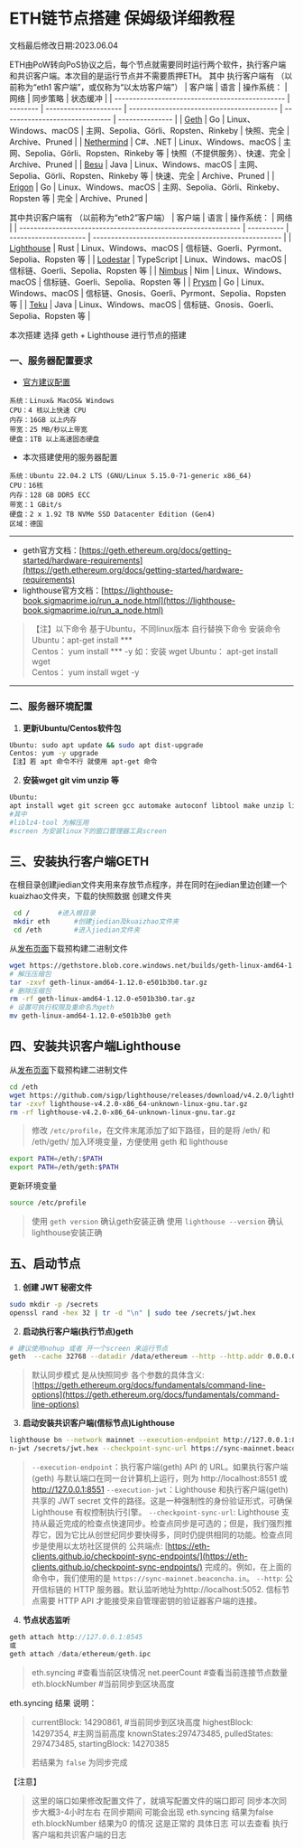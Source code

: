 # ETH链节点搭建 保姆级详细教程
文档最后修改日期:2023.06.04

ETH由PoW转向PoS协议之后，每个节点就需要同时运行两个软件，执行客户端和共识客户端。本次目的是运行节点并不需要质押ETH。
其中 执行客户端有 （以前称为“eth1 客户端”，或仅称为“以太坊客户端”）
| 客户端                                          | 语言     | 操作系统：            | 网络                                      | 同步策略                       | 状态缓冲        |
| ----------------------------------------------- | -------- | --------------------- | ----------------------------------------- | ------------------------------ | --------------- |
| [Geth](https://geth.ethereum.org/)              | Go       | Linux、Windows、macOS | 主网、Sepolia、Görli、Ropsten、Rinkeby    | 快照、完全                     | Archive、Pruned |
| [Nethermind](http://nethermind.io/)             | C#、.NET | Linux、Windows、macOS | 主网、Sepolia、Görli、Ropsten、Rinkeby 等 | 快照（不提供服务）、快速、完全 | Archive、Pruned |
| [Besu](https://besu.hyperledger.org/en/stable/) | Java     | Linux、Windows、macOS | 主网、Sepolia、Görli、Ropsten、Rinkeby 等 | 快速、完全                     | Archive、Pruned |
| [Erigon](https://github.com/ledgerwatch/erigon) | Go       | Linux、Windows、macOS | 主网、Sepolia、Görli、Rinkeby、Ropsten 等 | 完全                           | Archive、Pruned |

其中共识客户端有 （以前称为“eth2”客户端）
| 客户端                                                        | 语言       | 操作系统：            | 网络                                                 |
| ------------------------------------------------------------- | ---------- | --------------------- | ---------------------------------------------------- |
| [Lighthouse](https://lighthouse.sigmaprime.io/)               | Rust       | Linux、Windows、macOS | 信标链、Goerli、Pyrmont、Sepolia、Ropsten 等         |
| [Lodestar](https://lodestar.chainsafe.io/)                    | TypeScript | Linux、Windows、macOS | 信标链、Goerli、Sepolia、Ropsten 等                  |
| [Nimbus](https://nimbus.team/)                                | Nim        | Linux、Windows、macOS | 信标链、Goerli、Sepolia、Ropsten 等                  |
| [Prysm](https://docs.prylabs.network/docs/getting-started/)   | Go         | Linux、Windows、macOS | 信标链、Gnosis、Goerli、Pyrmont、Sepolia、Ropsten 等 |
| [Teku](https://consensys.net/knowledge-base/ethereum-2/teku/) | Java       | Linux、Windows、macOS | 信标链、Gnosis、Goerli、Sepolia、Ropsten 等          |

本次搭建 选择 geth + Lighthouse 进行节点的搭建

### 一、服务器配置要求
 - [官方建议配置](https://ethereum.org/zh/developers/docs/nodes-and-clients/run-a-node/#getting-the-client)
```
系统：Linux& MacOS& Windows
CPU：4 核以上快速 CPU
内存：16GB 以上内存
带宽：25 MB/秒以上带宽
硬盘：1TB 以上高速固态硬盘
```

 - 本次搭建使用的服务器配置
```
系统：Ubuntu 22.04.2 LTS (GNU/Linux 5.15.0-71-generic x86_64)
CPU：16核
内存：128 GB DDR5 ECC
带宽：1 GBit/s
硬盘：2 x 1.92 TB NVMe SSD Datacenter Edition (Gen4)
区域：德国
```
----

 - geth官方文档：[https://geth.ethereum.org/docs/getting-started/hardware-requirements](https://geth.ethereum.org/docs/getting-started/hardware-requirements)
 - lighthouse官方文档：[https://lighthouse-book.sigmaprime.io/run_a_node.html](https://lighthouse-book.sigmaprime.io/run_a_node.html)
 

>  【注】以下命令 基于Ubuntu，不同linux版本 自行替换下命令  安装命令    Ubuntu：apt-get install ***    
> Centos： yum install *** -y 
> 如：安装 wget
>  Ubuntu： apt-get install wget    
>  Centos： yum install wget -y

 
----

### 二、服务器环境配置
1.  **更新Ubuntu/Centos软件包**

```bash
Ubuntu: sudo apt update && sudo apt dist-upgrade
Centos: yum -y upgrade
【注】若 apt 命令不行 就使用 apt-get 命令
```
2. **安装wget  git  vim  unzip 等**

```bash
Ubuntu:
apt install wget git screen gcc automake autoconf libtool make unzip liblz4-tool aria2 vim 
#其中 
#liblz4-tool 为解压用
#screen 为安装linux下的窗口管理器工具screen
 ```
## 三、安装执行客户端GETH
在根目录创建jiedian文件夹用来存放节点程序，并在同时在jiedian里边创建一个kuaizhao文件夹，下载的快照数据
创建文件夹
```bash
 cd /		#进入根目录
 mkdir eth		#创建jiedian及kuaizhao文件夹
 cd /eth		#进入jiedian文件夹
 ```
从[发布页面](https://geth.ethereum.org/downloads)下载预构建二进制文件

```bash
wget https://gethstore.blob.core.windows.net/builds/geth-linux-amd64-1.12.0-e501b3b0.tar.gz
# 解压压缩包
tar -zxvf geth-linux-amd64-1.12.0-e501b3b0.tar.gz
# 删除压缩包
rm -rf geth-linux-amd64-1.12.0-e501b3b0.tar.gz
# 设置可执行权限及重命名为geth
mv geth-linux-amd64-1.12.0-e501b3b0 geth
```

## 四、安装共识客户端Lighthouse
从[发布页面](https://github.com/sigp/lighthouse/releases)下载预构建二进制文件

```bash
cd /eth
wget https://github.com/sigp/lighthouse/releases/download/v4.2.0/lighthouse-v4.2.0-x86_64-unknown-linux-gnu.tar.gz
tar -zxvf lighthouse-v4.2.0-x86_64-unknown-linux-gnu.tar.gz
rm -rf lighthouse-v4.2.0-x86_64-unknown-linux-gnu.tar.gz
```
>修改 `/etc/profile`，在文件末尾添加了如下路径，目的是将  /eth/ 和 /eth/geth/ 加入环境变量，方便使用 geth 和 lighthouse
```bash
export PATH=/eth/:$PATH
export PATH=/eth/geth:$PATH
```
更新环境变量
```bash
source /etc/profile
```
> 使用 `geth version` 确认geth安装正确
> 使用 `lighthouse --version` 确认lighthouse安装正确

## 五、启动节点
1. **创建 JWT 秘密文件**
```bash
sudo mkdir -p /secrets
openssl rand -hex 32 | tr -d "\n" | sudo tee /secrets/jwt.hex
```
2. **启动执行客户端(执行节点)geth**
```bash
# 建议使用nohup 或者 开一个screen 来运行节点
geth  --cache 32768 --datadir /data/ethereum --http --http.addr 0.0.0.0   --http.api "eth,net,engine,web3" --ws --ws.addr 0.0.0.0  --ws.api "eth,net,engine,web3"  --txlookuplimit 0  --rpc.gascap 0  --rpc.txfeecap 0 --authrpc.addr 0.0.0.0  --authrpc.port 8551  --authrpc.vhosts 0.0.0.0 --authrpc.jwtsecret /secrets/jwt.hex --rpc.allow-unprotected-txs --maxpeers 2000
```
> 默认同步模式 是从快照同步
> 各个参数的具体含义: [https://geth.ethereum.org/docs/fundamentals/command-line-options](https://geth.ethereum.org/docs/fundamentals/command-line-options)

3. **启动安装共识客户端(信标节点)Lighthouse**
```bash
lighthouse bn --network mainnet --execution-endpoint http://127.0.0.1:8551 --executio
n-jwt /secrets/jwt.hex --checkpoint-sync-url https://sync-mainnet.beaconcha.in --disable-deposit-contract-sync --http
```
>`--execution-endpoint`：执行客户端(geth) API 的 URL。如果执行客户端(geth) 与默认端口在同一台计算机上运行，​​则为 http://localhost:8551 或 http://127.0.0.1:8551
>`--execution-jwt`：Lighthouse 和执行客户端(geth)共享的 JWT secret 文件的路径。这是一种强制性的身份验证形式，可确保 Lighthouse 有权控制执行引擎。
>`--checkpoint-sync-url`: Lighthouse 支持从最近完成的检查点快速同步。检查点同步是可选的；但是，我们强烈推荐它，因为它比从创世纪同步要快得多，同时仍提供相同的功能。检查点同步是使用以太坊社区提供的 公共端点: [https://eth-clients.github.io/checkpoint-sync-endpoints/](https://eth-clients.github.io/checkpoint-sync-endpoints/) 完成的。例如，在上面的命令中，我们使用的是 `https://sync-mainnet.beaconcha.in`。
> `--http`: 公开信标链的 HTTP 服务器。默认监听地址为http://localhost:5052. 信标节点需要 HTTP API 才能接受来自管理密钥的验证器客户端的连接。

4. **节点状态监听**

```scala
geth attach http://127.0.0.1:8545
或 
geth attach /data/ethereum/geth.ipc 
```

> eth.syncing	#查看当前区块情况
> net.peerCount	#查看当前连接节点数量
> eth.blockNumber #当前同步到区块高度

eth.syncing 结果 说明：
> currentBlock: 14290861, #当前同步到区块高度 
> highestBlock: 14297354, #主网当前高度
> knownStates:297473485, 
> pulledStates: 297473485, 
> startingBlock: 14270385
> 
> 若结果为	`false`	为同步完成


【注意】
> 这里的端口如果修改配置文件了，就填写配置文件的端口即可
> 同步本次同步大概3-4小时左右 在同步期间 可能会出现 eth.syncing 结果为false eth.blockNumber  结果为0 的情况 这是正常的  具体日志 可以去查看 执行客户端和共识客户端的日志
